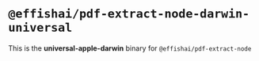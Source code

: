 # `@effishai/pdf-extract-node-darwin-universal`

This is the **universal-apple-darwin** binary for `@effishai/pdf-extract-node`
